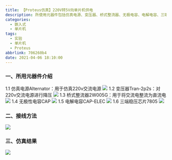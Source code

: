 ```yaml
---
title: 【Proteus仿真】220V转5V向单片机供电
description: 所使用元器件包括仿真电源、变压器、桥式整流器、无极电容、电解电容、三端稳压芯片。接线方法如图。
categories:
  - 嵌入式
  - 单片机
tags:
  - 实验
  - 单片机
  - Proteus
abbrlink: 706260b4
date: 2021-04-06 18:10:00
---
```


### 一、所用元器件介绍
1.1 仿真电源Alternator：用于仿真220v交流电源
![](https://img.mahaofei.com/img/202112231717027-proteus-220to5-1.png)
1.2 变压器Tran-2p2s：对220v交流电源进行降压
![](https://img.mahaofei.com/img/202112231717703-proteus-220to5-2.png)
1.3 桥式整流器2W005G：用于将交流电整流为直流电
![](https://img.mahaofei.com/img/202112231718392-proteus-220to5-3.png)
1.4 无极性电容CAP
![](https://img.mahaofei.com/img/202112231718821-proteus-220to5-4.png)
1.5 电解电容CAP-ELEC
![](https://img.mahaofei.com/img/202112231718469-proteus-220to5-5.png)
1.6 三端稳压芯片7805
![](https://img.mahaofei.com/img/202112231719763-proteus-220to5-6.png)

### 二、接线方法
![](https://img.mahaofei.com/img/202112231719201-proteus-220to5-7.png)

### 三、仿真结果
![](https://img.mahaofei.com/img/202112231719617-proteus-220to5-8.png)